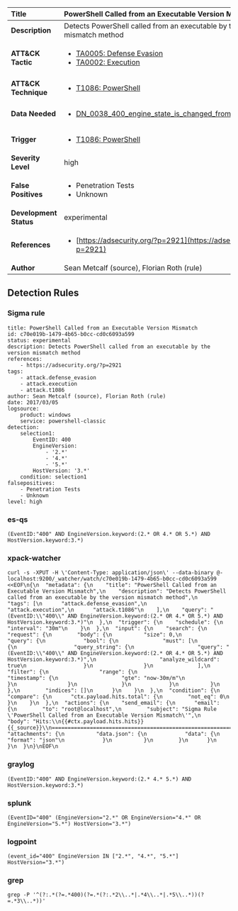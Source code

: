 | Title                    | PowerShell Called from an Executable Version Mismatch       |
|:-------------------------|:------------------|
| **Description**          | Detects PowerShell called from an executable by the version mismatch method |
| **ATT&amp;CK Tactic**    |  <ul><li>[TA0005: Defense Evasion](https://attack.mitre.org/tactics/TA0005)</li><li>[TA0002: Execution](https://attack.mitre.org/tactics/TA0002)</li></ul>  |
| **ATT&amp;CK Technique** | <ul><li>[T1086: PowerShell](https://attack.mitre.org/techniques/T1086)</li></ul>  |
| **Data Needed**          | <ul><li>[DN_0038_400_engine_state_is_changed_from_none_to_available](../Data_Needed/DN_0038_400_engine_state_is_changed_from_none_to_available.md)</li></ul>  |
| **Trigger**              | <ul><li>[T1086: PowerShell](../Triggers/T1086.md)</li></ul>  |
| **Severity Level**       | high |
| **False Positives**      | <ul><li>Penetration Tests</li><li>Unknown</li></ul>  |
| **Development Status**   | experimental |
| **References**           | <ul><li>[https://adsecurity.org/?p=2921](https://adsecurity.org/?p=2921)</li></ul>  |
| **Author**               | Sean Metcalf (source), Florian Roth (rule) |


## Detection Rules

### Sigma rule

```
title: PowerShell Called from an Executable Version Mismatch
id: c70e019b-1479-4b65-b0cc-cd0c6093a599
status: experimental
description: Detects PowerShell called from an executable by the version mismatch method
references:
    - https://adsecurity.org/?p=2921
tags:
    - attack.defense_evasion
    - attack.execution
    - attack.t1086
author: Sean Metcalf (source), Florian Roth (rule)
date: 2017/03/05
logsource:
    product: windows
    service: powershell-classic
detection:
    selection1:
        EventID: 400
        EngineVersion:
            - '2.*'
            - '4.*'
            - '5.*'
        HostVersion: '3.*'
    condition: selection1
falsepositives:
    - Penetration Tests
    - Unknown
level: high

```





### es-qs
    
```
(EventID:"400" AND EngineVersion.keyword:(2.* OR 4.* OR 5.*) AND HostVersion.keyword:3.*)
```


### xpack-watcher
    
```
curl -s -XPUT -H \'Content-Type: application/json\' --data-binary @- localhost:9200/_watcher/watch/c70e019b-1479-4b65-b0cc-cd0c6093a599 <<EOF\n{\n  "metadata": {\n    "title": "PowerShell Called from an Executable Version Mismatch",\n    "description": "Detects PowerShell called from an executable by the version mismatch method",\n    "tags": [\n      "attack.defense_evasion",\n      "attack.execution",\n      "attack.t1086"\n    ],\n    "query": "(EventID:\\"400\\" AND EngineVersion.keyword:(2.* OR 4.* OR 5.*) AND HostVersion.keyword:3.*)"\n  },\n  "trigger": {\n    "schedule": {\n      "interval": "30m"\n    }\n  },\n  "input": {\n    "search": {\n      "request": {\n        "body": {\n          "size": 0,\n          "query": {\n            "bool": {\n              "must": [\n                {\n                  "query_string": {\n                    "query": "(EventID:\\"400\\" AND EngineVersion.keyword:(2.* OR 4.* OR 5.*) AND HostVersion.keyword:3.*)",\n                    "analyze_wildcard": true\n                  }\n                }\n              ],\n              "filter": {\n                "range": {\n                  "timestamp": {\n                    "gte": "now-30m/m"\n                  }\n                }\n              }\n            }\n          }\n        },\n        "indices": []\n      }\n    }\n  },\n  "condition": {\n    "compare": {\n      "ctx.payload.hits.total": {\n        "not_eq": 0\n      }\n    }\n  },\n  "actions": {\n    "send_email": {\n      "email": {\n        "to": "root@localhost",\n        "subject": "Sigma Rule \'PowerShell Called from an Executable Version Mismatch\'",\n        "body": "Hits:\\n{{#ctx.payload.hits.hits}}{{_source}}\\n================================================================================\\n{{/ctx.payload.hits.hits}}",\n        "attachments": {\n          "data.json": {\n            "data": {\n              "format": "json"\n            }\n          }\n        }\n      }\n    }\n  }\n}\nEOF\n
```


### graylog
    
```
(EventID:"400" AND EngineVersion.keyword:(2.* 4.* 5.*) AND HostVersion.keyword:3.*)
```


### splunk
    
```
(EventID="400" (EngineVersion="2.*" OR EngineVersion="4.*" OR EngineVersion="5.*") HostVersion="3.*")
```


### logpoint
    
```
(event_id="400" EngineVersion IN ["2.*", "4.*", "5.*"] HostVersion="3.*")
```


### grep
    
```
grep -P '^(?:.*(?=.*400)(?=.*(?:.*2\\..*|.*4\\..*|.*5\\..*))(?=.*3\\..*))'
```



